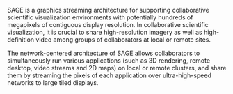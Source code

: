 SAGE is a graphics streaming architecture for supporting collaborative scientific visualization environments with potentially hundreds of megapixels of contiguous display resolution. In collaborative scientific visualization, it is crucial to share high-resolution imagery as well as high-definition video among groups of collaborators at local or remote sites.

The network-centered architecture of SAGE allows collaborators to simultaneously run various applications (such as 3D rendering, remote desktop, video streams and 2D maps) on local or remote clusters, and share them by streaming the pixels of each application over ultra-high-speed networks to large tiled displays.